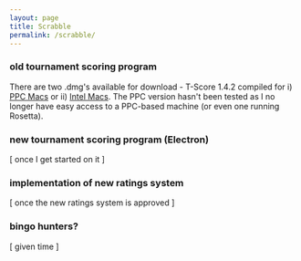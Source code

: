 ```yaml
---
layout: page
title: Scrabble
permalink: /scrabble/
---
```


### old tournament scoring program

There are two .dmg's available for download - T-Score 1.4.2 compiled for i) [PPC Macs](/assets/dmg/T-Score1.4.2(PPC).dmg) or ii) [Intel Macs](/assets/dmg/T-Score1.4.2(Intel).dmg). The PPC version hasn't been tested as I no longer have easy access to a PPC-based machine (or even one running Rosetta).

### new tournament scoring program (Electron)

\[ once I get started on it \]

### implementation of new ratings system

\[ once the new ratings system is approved \]

### bingo hunters?

\[ given time \]
